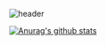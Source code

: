 ![header](https://capsule-render.vercel.app/api?type=wave&color=auto&height=300&section=header&text=YoonjiKim%20&fontSize=90)

[![Anurag's github stats](https://github-readme-stats.vercel.app/api?username=YooooonJi)](https://github.com/anuraghazra/github-readme-stats)
<!--
**YooooonJi/YooooonJi** is a ✨ _special_ ✨ repository because its `README.md` (this file) appears on your GitHub profile.

Here are some ideas to get you started:

- 🔭 I’m currently working on ...
- 🌱 I’m currently learning ...
- 👯 I’m looking to collaborate on ...
- 🤔 I’m looking for help with ...
- 💬 Ask me about ...
- 📫 How to reach me: ...
- 😄 Pronouns: ...
- ⚡ Fun fact: ...
-->
